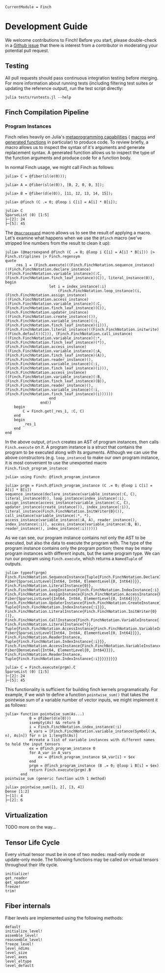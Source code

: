 ```@meta
CurrentModule = Finch
```

# Development Guide

We welcome contributions to Finch! Before you start, please double-check in a
[Github issue](https://github.com/willow-ahrens/Finch.jl/issues) that there is
interest from a contributor in moderating your potential pull request.

## Testing

All pull requests should pass continuous integration testing before merging.
For more information about running tests (including filtering test suites or
updating the reference output), run the test script directly:

```
julia tests/runtests.jl --help
```

## Finch Compilation Pipeline

### Program Instances

Finch relies heavily on Julia's
[metaprogramming capabilities](https://docs.julialang.org/en/v1/manual/metaprogramming/) (
[macros](https://docs.julialang.org/en/v1/manual/metaprogramming/#Macros) and
[generated functions](https://docs.julialang.org/en/v1/manual/metaprogramming/#Generated-functions)
in particular) to produce code. To review briefly, a macro allows us to inspect
the syntax of it's arguments and generate replacement syntax. A generated
function allows us to inspect the type of the function arguments and produce
code for a function body.

In normal Finch usage, we might call Finch as follows:

```jldoctest example1; setup = :(using Finch)
julia> C = @fiber(sl(e(0)));

julia> A = @fiber(sl(e(0)), [0, 2, 0, 0, 3]);

julia> B = @fiber(d(e(0)), [11, 12, 13, 14, 15]);

julia> @finch (C .= 0; @loop i C[i] = A[i] * B[i]);

julia> C
SparseList (0) [1:5]
├─[2]: 24
├─[5]: 45
```

The
[`@macroexpand`](https://docs.julialang.org/en/v1/base/base/#Base.macroexpand)
macro allows us to see the result of applying a macro. Let's examine what
happens when we use the `@finch` macro (we've stripped line numbers from the
result to clean it up):

```jldoctest example1
julia> (@macroexpand @finch (C .= 0; @loop i C[i] = A[i] * B[i])) |> Finch.striplines |> Finch.regensym
quote
    _res_1 = (Finch.execute)((Finch.FinchNotation.sequence_instance)((Finch.FinchNotation.declare_instance)((Finch.FinchNotation.variable_instance)(:C, (Finch.FinchNotation.finch_leaf_instance)(C)), literal_instance(0)), begin
                    let i = index_instance(:i)
                        (Finch.FinchNotation.loop_instance)(i, (Finch.FinchNotation.assign_instance)((Finch.FinchNotation.access_instance)((Finch.FinchNotation.variable_instance)(:C, (Finch.FinchNotation.finch_leaf_instance)(C)), (Finch.FinchNotation.updater_instance)((Finch.FinchNotation.create_instance)()), (Finch.FinchNotation.variable_instance)(:i, (Finch.FinchNotation.finch_leaf_instance)(i))), (Finch.FinchNotation.literal_instance)((Finch.FinchNotation.initwrite)((Finch.default)(C))), (Finch.FinchNotation.call_instance)((Finch.FinchNotation.variable_instance)(:*, (Finch.FinchNotation.finch_leaf_instance)(*)), (Finch.FinchNotation.access_instance)((Finch.FinchNotation.variable_instance)(:A, (Finch.FinchNotation.finch_leaf_instance)(A)), (Finch.FinchNotation.reader_instance)(), (Finch.FinchNotation.variable_instance)(:i, (Finch.FinchNotation.finch_leaf_instance)(i))), (Finch.FinchNotation.access_instance)((Finch.FinchNotation.variable_instance)(:B, (Finch.FinchNotation.finch_leaf_instance)(B)), (Finch.FinchNotation.reader_instance)(), (Finch.FinchNotation.variable_instance)(:i, (Finch.FinchNotation.finch_leaf_instance)(i))))))
                    end
                end))
    begin
        C = Finch.get(_res_1, :C, C)
    end
    begin
        _res_1
    end
end

```

In the above output, `@finch` creates an AST of program instances, then calls
`Finch.execute` on it. A program instance is a struct that contains the program
to be executed along with its arguments. Although we can use the above
constructors (e.g. `loop_instance`) to make our own program instance, it is most
convenient to use the unexported macro `Finch.finch_program_instance`:

```jldoctest example1
julia> using Finch: @finch_program_instance

julia> prgm = Finch.@finch_program_instance (C .= 0; @loop i C[i] = A[i] * B[i])
sequence_instance(declare_instance(variable_instance(:C, C), literal_instance(0)), loop_instance(index_instance(:i), assign_instance(access_instance(variable_instance(:C, C), updater_instance(create_instance()), index_instance(:i)), literal_instance(Finch.FinchNotation.InitWriter{0}()), call_instance(variable_instance(:*, *), access_instance(variable_instance(:A, A), reader_instance(), index_instance(:i)), access_instance(variable_instance(:B, B), reader_instance(), index_instance(:i))))))
```

As we can see, our program instance contains not only the AST to be executed,
but also the data to execute the program with. The type of the program instance
contains only the program portion; there may be many program instances with
different inputs, but the same program type. We can run our program using
`Finch.execute`, which returns a `NamedTuple` of outputs.

```jldoctest example1
julia> typeof(prgm)
Finch.FinchNotation.SequenceInstance{Tuple{Finch.FinchNotation.DeclareInstance{Finch.FinchNotation.VariableInstance{:C, Fiber{SparseListLevel{Int64, Int64, ElementLevel{0, Int64}}}}, Finch.FinchNotation.LiteralInstance{0}}, Finch.FinchNotation.LoopInstance{Finch.FinchNotation.IndexInstance{:i}, Finch.FinchNotation.AssignInstance{Finch.FinchNotation.AccessInstance{Finch.FinchNotation.VariableInstance{:C, Fiber{SparseListLevel{Int64, Int64, ElementLevel{0, Int64}}}}, Finch.FinchNotation.UpdaterInstance{Finch.FinchNotation.CreateInstance}, Tuple{Finch.FinchNotation.IndexInstance{:i}}}, Finch.FinchNotation.LiteralInstance{Finch.FinchNotation.InitWriter{0}()}, Finch.FinchNotation.CallInstance{Finch.FinchNotation.VariableInstance{:*, Finch.FinchNotation.LiteralInstance{*}}, Tuple{Finch.FinchNotation.AccessInstance{Finch.FinchNotation.VariableInstance{:A, Fiber{SparseListLevel{Int64, Int64, ElementLevel{0, Int64}}}}, Finch.FinchNotation.ReaderInstance, Tuple{Finch.FinchNotation.IndexInstance{:i}}}, Finch.FinchNotation.AccessInstance{Finch.FinchNotation.VariableInstance{:B, Fiber{DenseLevel{Int64, ElementLevel{0, Int64}}}}, Finch.FinchNotation.ReaderInstance, Tuple{Finch.FinchNotation.IndexInstance{:i}}}}}}}}}

julia> C = Finch.execute(prgm).C
SparseList (0) [1:5]
├─[2]: 24
├─[5]: 45
```

This functionality is sufficient for building finch kernels programatically. For
example, if we wish to define a function `pointwise_sum()` that takes the
pointwise sum of a variable number of vector inputs, we might implement it as
follows:

```jldoctest example1
julia> function pointwise_sum(As...)
           B = @fiber(d(e(0)))
           isempty(As) && return B
           i = Finch.FinchNotation.index_instance(:i)
           A_vars = [Finch.FinchNotation.variable_instance(Symbol(:A, n), As[n]) for n in 1:length(As)]
           #create a list of variable instances with different names to hold the input tensors
           ex = @finch_program_instance 0
           for A_var in A_vars
               ex = @finch_program_instance $A_var[i] + $ex
           end
           prgm = @finch_program_instance (B .= 0; @loop i B[i] = $ex)
           return Finch.execute(prgm).B
       end
pointwise_sum (generic function with 1 method)

julia> pointwise_sum([1, 2], [3, 4])
Dense [1:2]
├─[1]: 4
├─[2]: 6

```

## Virtualization

TODO more on the way...

## Tensor Life Cycle

Every virtual tensor must be in one of two modes: read-only mode or update-only mode. The following functions may be called on virtual tensors throughout their life cycle.

```@docs
initialize!
get_reader
get_updater
freeze!
trim!
```

## Fiber internals

Fiber levels are implemented using the following methods:

```@docs
default
initialize_level!
assemble_level!
reassemble_level!
freeze_level!
level_ndims
level_size
level_axes
level_eltype
level_default
```